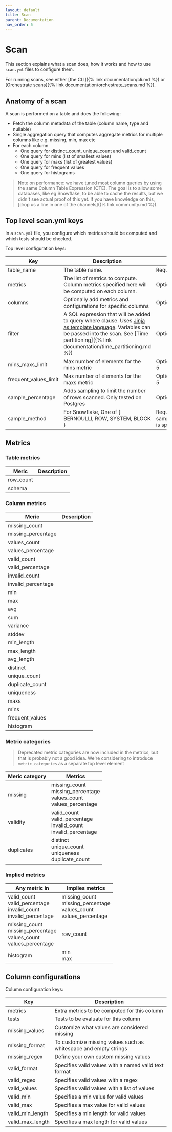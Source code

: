 ```yaml
---
layout: default
title: Scan
parent: Documentation
nav_order: 5
---
```


# Scan

This section explains what a scan does, how it works and how to use `scan.yml` files to configure them.

For running scans, see either [the CLI]({% link documentation/cli.md %}) or [Orchestrate scans]({% link documentation/orchestrate_scans.md %}).

## Anatomy of a scan

A scan is performed on a table and does the following:

* Fetch the column metadata of the table (column name, type and nullable)
* Single aggregation query that computes aggregate metrics for multiple columns like e.g. missing, min, max etc
* For each column
  * One query for distinct_count, unique_count and valid_count
  * One query for mins (list of smallest values)
  * One query for maxs (list of greatest values)
  * One query for frequent values
  * One query for histograms

> Note on performance: we have tuned most column queries by using the same Column Table Expression (CTE).
The goal is to allow some databases, like eg Snowflake, to be able to cache the results, but we didn't see
actual proof of this yet.  If you have knowledge on this, [drop us a line in one of the channels]({% link community.md %}).

## Top level scan.yml keys

In a `scan.yml` file, you configure which metrics should be computed and
which tests should be checked.

Top level configuration keys:

| Key | Description | Required |
| --- | ----------- | -------- |
| table_name | The table name. | Required |
| metrics | The list of metrics to compute. Column metrics specified here will be computed on each column. | Optional |
| columns | Optionally add metrics and configurations for specific columns | Optional |
| filter | A SQL expression that will be added to query where clause. Uses [Jinja as template language](https://jinja.palletsprojects.com/). Variables can be passed into the scan.  See [Time partitioning]({% link documentation/time_partitioning.md %}) | Optional |
| mins_maxs_limit | Max number of elements for the mins metric | Optional, default is 5 |
| frequent_values_limit | Max number of elements for the maxs metric | Optional, default is 5 |
| sample_percentage | Adds [sampling](https://docs.snowflake.com/en/sql-reference/constructs/sample.html) to limit the number of rows scanned. Only tested on Postgres | Optional |
| sample_method | For Snowflake, One of { BERNOULLI, ROW, SYSTEM, BLOCK } | Required if sample_percentage is specified |

## Metrics

### Table metrics

| Meric | Description |
| ----- | ------------|
| row_count |  |
| schema |  |

### Column metrics

| Meric | Description |
| ----- | ------------|
| missing_count |  |
| missing_percentage |  |
| values_count |  |
| values_percentage |  |
| valid_count |  |
| valid_percentage |  |
| invalid_count |  |
| invalid_percentage |  |
| min |  |
| max |  |
| avg |  |
| sum |  |
| variance |  |
| stddev |  |
| min_length |  |
| max_length |  |
| avg_length |  |
| distinct |  |
| unique_count |  |
| duplicate_count |  |
| uniqueness |  |
| maxs |  |
| mins |  |
| frequent_values |  |
| histogram |  |

### Metric categories

> Deprecated metric categories are now included in the metrics, but that is probably not a
> good idea. We're considering to introduce `metric_categories` as a separate top level element

| Meric category | Metrics |
| -------------- | ------------|
| missing | missing_count<br/>missing_percentage<br/>values_count<br/>values_percentage |
| validity | valid_count<br/>valid_percentage<br/>invalid_count<br/>invalid_percentage |
| duplicates | distinct<br/>unique_count<br/>uniqueness<br/>duplicate_count |

### Implied metrics

| Any metric in | Implies metrics |
| ------------- | --------------- |
| valid_count<br/>valid_percentage<br/>invalid_count<br/>invalid_percentage | missing_count<br/>missing_percentage<br/>values_count<br/>values_percentage |
| missing_count<br/>missing_percentage<br/>values_count<br/>values_percentage | row_count |
| histogram | min<br/>max |

## Column configurations

Column configuration keys:

| Key | Description |
| --- | ----------- |
| metrics | Extra metrics to be computed for this column |
| tests | Tests to be evaluate for this column |
| missing_values | Customize what values are considered missing |
| missing_format | To customize missing values such as whitespace and empty strings |
| missing_regex | Define your own custom missing values |
| valid_format | Specifies valid values with a named valid text format |
| valid_regex | Specifies valid values with a regex |
| valid_values | Specifies valid values with a list of values |
| valid_min | Specifies a min value for valid values |
| valid_max | Specifies a max value for valid values |
| valid_min_length | Specifies a min length for valid values |
| valid_max_length | Specifies a max length for valid values |